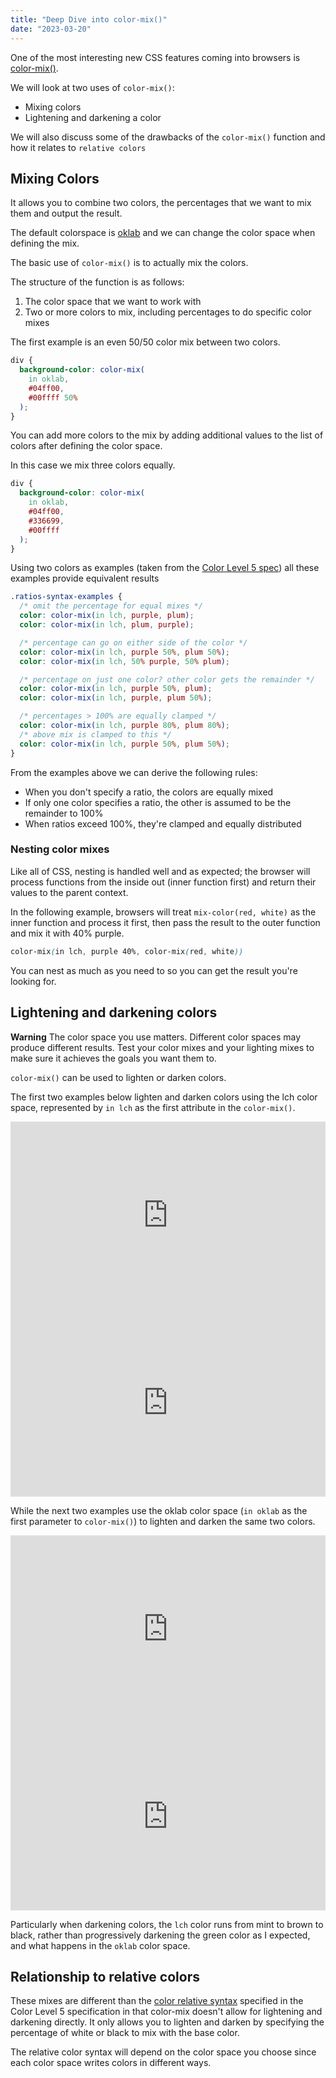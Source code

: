 ```yaml
---
title: "Deep Dive into color-mix()"
date: "2023-03-20"
---
```


One of the most interesting new CSS features coming into browsers is [color-mix()](https://developer.chrome.com/blog/css-color-mix/).

We will look at two uses of `color-mix()`:

- Mixing colors
- Lightening and darkening a color

We will also discuss some of the drawbacks of the `color-mix()` function and how it relates to `relative colors`

## Mixing Colors

It allows you to combine two colors, the percentages that we want to mix them and output the result.

The default colorspace is [oklab](https://w3c.github.io/csswg-drafts/css-color-4/#ok-lab) and we can change the color space when defining the mix.

The basic use of `color-mix()` is to actually mix the colors.

The structure of the function is as follows:

1. The color space that we want to work with
2. Two or more colors to mix, including percentages to do specific color mixes

The first example is an even 50/50 color mix between two colors.

```css
div {
  background-color: color-mix(
    in oklab,
    #04ff00,
    #00ffff 50%
  );
}
```

You can add more colors to the mix by adding additional values to the list of colors after defining the color space.

In this case we mix three colors equally.

```css
div {
  background-color: color-mix(
    in oklab,
    #04ff00,
    #336699,
    #00ffff
  );
}
```

Using two colors as examples (taken from the [Color Level 5 spec](https://www.w3.org/TR/css-color-5/#ex-mix-syntactic)) all these examples provide equivalent results

```css
.ratios-syntax-examples {
  /* omit the percentage for equal mixes */
  color: color-mix(in lch, purple, plum);
  color: color-mix(in lch, plum, purple);

  /* percentage can go on either side of the color */
  color: color-mix(in lch, purple 50%, plum 50%);
  color: color-mix(in lch, 50% purple, 50% plum);

  /* percentage on just one color? other color gets the remainder */
  color: color-mix(in lch, purple 50%, plum);
  color: color-mix(in lch, purple, plum 50%);

  /* percentages > 100% are equally clamped */
  color: color-mix(in lch, purple 80%, plum 80%);
  /* above mix is clamped to this */
  color: color-mix(in lch, purple 50%, plum 50%);
}
```

From the examples above we can derive the following rules:

- When you don't specify a ratio, the colors are equally mixed
- If only one color specifies a ratio, the other is assumed to be the remainder to 100%
- When ratios exceed 100%, they're clamped and equally distributed

### Nesting color mixes

Like all of CSS, nesting is handled well and as expected; the browser will process functions from the inside out (inner function first) and return their values to the parent context.

In the following example, browsers will treat `mix-color(red, white)` as the inner function and process it first, then pass the result to the outer function and mix it with 40% purple.

```css
color-mix(in lch, purple 40%, color-mix(red, white))
```

You can nest as much as you need to so you can get the result you're looking for.

## Lightening and darkening colors

**Warning** The color space you use matters. Different color spaces may produce different results. Test your color mixes and your lighting mixes to make sure it achieves the goals you want them to.

`color-mix()` can be used to lighten or darken colors.

The first two examples below lighten and darken colors using the lch color space, represented by `in lch` as the first attribute in the `color-mix()`.

<iframe height="300" style="width: 100%;" scrolling="no" title="Lightening colors with color-mix()" src="https://codepen.io/caraya/embed/abadwXg?default-tab=html" frameborder="no" loading="lazy" allowtransparency="true" allowfullscreen="true">See the Pen <a href="https://codepen.io/caraya/pen/abadwXg"> Lightening colors with color-mix()</a> by Carlos Araya (<a href="https://codepen.io/caraya">@caraya</a>) on <a href="https://codepen.io">CodePen</a>. </iframe>

<iframe height="300" style="width: 100%;" scrolling="no" title="Darkening colors with color-mix()" src="https://codepen.io/caraya/embed/XWPXgGG?default-tab=html" frameborder="no" loading="lazy" allowtransparency="true" allowfullscreen="true">See the Pen <a href="https://codepen.io/caraya/pen/XWPXgGG"> Darkening colors with color-mix()</a> by Carlos Araya (<a href="https://codepen.io/caraya">@caraya</a>) on <a href="https://codepen.io">CodePen</a>. </iframe>

While the next two examples use the oklab color space (`in oklab` as the first parameter to `color-mix()`) to lighten and darken the same two colors.

<iframe height="300" style="width: 100%;" scrolling="no" title="Lightening colors with color-mix() in oklab color space" src="https://codepen.io/caraya/embed/xxaZrMv?default-tab=html" frameborder="no" loading="lazy" allowtransparency="true" allowfullscreen="true">See the Pen <a href="https://codepen.io/caraya/pen/xxaZrMv"> Lightening colors with color-mix() in oklab color space</a> by Carlos Araya (<a href="https://codepen.io/caraya">@caraya</a>) on <a href="https://codepen.io">CodePen</a>. </iframe>

<iframe height="300" style="width: 100%;" scrolling="no" title="Darkening colors with color-mix() in oklab color space" src="https://codepen.io/caraya/embed/wvEMqwp?default-tab=html" frameborder="no" loading="lazy" allowtransparency="true" allowfullscreen="true">See the Pen <a href="https://codepen.io/caraya/pen/wvEMqwp"> Darkening colors with color-mix() in oklab color space</a> by Carlos Araya (<a href="https://codepen.io/caraya">@caraya</a>) on <a href="https://codepen.io">CodePen</a>. </iframe>

Particularly when darkening colors, the `lch` color runs from mint to brown to black, rather than progressively darkening the green color as I expected, and what happens in the `oklab` color space.

## Relationship to relative colors

These mixes are different than the [color relative syntax](https://w3c.github.io/csswg-drafts/css-color-5/#relative-colors) specified in the Color Level 5 specification in that color-mix doesn't allow for lightening and darkening directly. It only allows you to lighten and darken by specifying the percentage of white or black to mix with the base color.

The relative color syntax will depend on the color space you choose since each color space writes colors in different ways.
